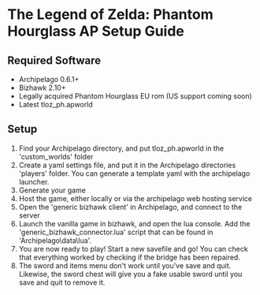 # The Legend of Zelda: Phantom Hourglass AP Setup Guide

## Required Software

* Archipelago 0.6.1+
* Bizhawk 2.10+
* Legally acquired Phantom Hourglass EU rom (US support coming soon)
* Latest tloz_ph.apworld

## Setup

1. Find your Archipelago directory, and put tloz_ph.apworld in the 'custom_worlds' folder
2. Create a yaml settings file, and put it in the Archipelago directories 'players' folder. You can generate a template yaml with the archipelago launcher.
3. Generate your game
4. Host the game, either locally or via the archipelago web hosting service
5. Open the 'generic bizhawk client' in Archipelago, and connect to the server
6. Launch the vanilla game in bizhawk, and open the lua console. Add the 'generic_bizhawk_connector.lua' script that can be found in 'Archipelago\data\lua'. 
7. You are now ready to play! Start a new savefile and go! You can check that everything worked by checking if the bridge has been repaired.
8. The sword and items menu don't work until you've save and quit. Likewise, the sword chest will give you a fake usable sword until you save and quit to remove it.

